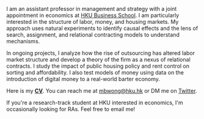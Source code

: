 I am an assistant professor in management and strategy with a joint appointment in economics at [HKU Business School](https://www.hkubs.hku.hk/). I am particularly interested in the structure of labor, money, and housing markets. My approach uses natural experiments to identify causal effects and the lens of search, assignment, and relational contracting models to understand mechanisms. 

In ongoing projects, I analyze how the rise of outsourcing has altered labor market structure and develop a theory of the firm as a nexus of relational contracts. I study the impact of public housing policy and rent control on sorting and affordability. I also test models of money using data on the introduction of digital money to a real-world barter economy. 

Here is my __[CV](/pdf/CV.pdf)__. You can reach me at [mbwong@hku.hk](mailto:mbwong@hku.hk) or DM me on [Twitter](https://twitter.com/mbwong). 

If you're a research-track student at HKU interested in economics, I'm occasionally looking for RAs. Feel free to email me! 
